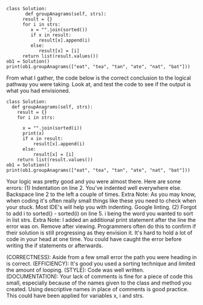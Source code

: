 ```
class Solution:
       def groupAnagrams(self, strs):
      result = {}
      for i in strs:
         x = "".join(sorted())
         if x in result:
            result[x].append(i)
         else:
            result[x] = [i]
      return list(result.values())
ob1 = Solution()
print(ob1.groupAnagrams(["eat", "tea", "tan", "ate", "nat", "bat"]))
```
<!-- SEE HELP BELOW -->
From what I gather, the code below is the correct conclusion to the logical pathway you were taking. Look at, and test the code to see if the output is what you had envisioned. 
```
class Solution: 
  def groupAnagrams(self, strs):
    result = {}
    for i in strs:
  
      x = "".join(sorted(i))
      print(x)
      if x in result:
          result[x].append(i)
      else:
          result[x] = [i]
    return list(result.values())
ob1 = Solution()
print(ob1.groupAnagrams(["eat", "tea", "tan", "ate", "nat", "bat"]))
```
<!-- COMMENTS -->
Your logic was pretty good and you were almost there. Here are some errors:
(1) Indentation on line 2. You've indented well everywhere else. Backspace line 2 to the left a couple of times. 
      Extra Note: As you may know, when coding it's often really small things like these you need to check when your stuck. Most IDE's will help you with indenting. Google linting.
(2) Forgot to add i to sorted() - sorted(i) on line 5. i being the word you wanted to sort in list strs.
      Extra Note: I added an additional print statement after the line the error was on. Remove after viewing. Programmers often do this to confirm if their solution is still progressing as they envision it. It's hard to hold a lot of code in your head at one time. You could have caught the error before writing the if statements or afterwards.

(CORRECTNESS):    Aside from a few small error the path you were heading in is correct.
(EFFICIENCY):     It's good you used a sorting technique and limited the amount of looping. 
(STYLE):          Code was well written.
(DOCUMENTATION):  Your lack of comments is fine for a piece of code this small, especially because of the names given to the class and method you created. Using descriptive names in place of comments is good practice. This could have been applied for variables x, i and strs. 




